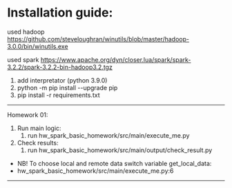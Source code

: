 # Installation guide:

used hadoop https://github.com/steveloughran/winutils/blob/master/hadoop-3.0.0/bin/winutils.exe

used spark  https://www.apache.org/dyn/closer.lua/spark/spark-3.2.2/spark-3.2.2-bin-hadoop3.2.tgz

1. add interpretator (python 3.9.0)
2. python -m pip install --upgrade pip
3. pip install -r requirements.txt

---
Homework 01:
1. Run main logic:
   1. run hw_spark_basic_homework/src/main/execute_me.py
2. Check results:
   1. run hw_spark_basic_homework/src/main/output/check_result.py

- NB! To choose local and remote data switch variable get_local_data: 
- hw_spark_basic_homework/src/main/execute_me.py:6

---
